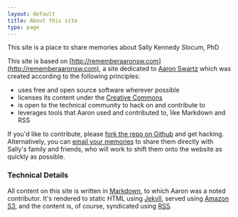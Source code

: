 ```yaml
---
layout: default
title: About this site
type: page
---
```


This site is a place to share memories about Sally Kennedy Slocum, PhD

This site is based on [http://rememberaaronsw.com](http://rememberaaronsw.com), a site dedicated to [Aaron Swartz](en.wikipedia.org/wiki/Aaron_Swartz) which was created according to the following principles:

* uses free and open source software wherever possible
* licenses its content under the [Creative Commons](http://creativecommons.org/)
* is open to the technical community to hack on and contribute to
* leverages tools that Aaron used and contributed to, like Markdown and RSS


If you'd like to contribute, please [fork the repo on Github](https://github.com/acslocum/rememberaaronsw)
and get hacking. Alternatively, you can [email your memories](mailto:slocum+sally@gmail.com) to share
them directly with Sally's family and friends, who will work to shift them onto the website as quickly as possible.

### Technical Details

All content on this site is written in [Markdown](http://daringfireball.net/projects/markdown/), to which Aaron was a noted contributor.
It's rendered to static HTML using [Jekyll](https://github.com/mojombo/jekyll), served using [Amazon S3](http://aws.amazon.com/s3/),
and the content is, of course, syndicated using [RSS](http://en.wikipedia.org/wiki/RSS).

